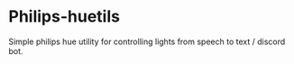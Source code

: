 # Philips-huetils

Simple philips hue utility for controlling lights from speech to text / discord bot.
